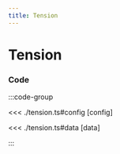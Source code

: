 ```yaml
---
title: Tension
---
```


# Tension

<script setup>
import {config} from './tension';
</script>

<PCPChart
  :options="config.options"
  :data="config.data"
/>

### Code

:::code-group

<<< ./tension.ts#config [config]

<<< ./tension.ts#data [data]

:::
